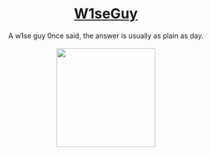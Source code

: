 # <div align="center">[W1seGuy](https://tryhackme.com/r/room/w1seguy)</div>
<div align="center">A w1se guy 0nce said, the answer is usually as plain as day.
</div>
<br>
<div align="center">
<img src="https://github.com/user-attachments/assets/64dd254a-d67c-45a5-943b-264fecae60da" height="200"></img>
</div>
